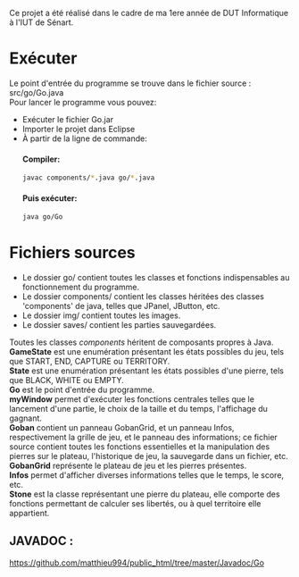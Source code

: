Ce projet a été réalisé dans le cadre de ma 1ere année de DUT Informatique à l'IUT de Sénart.

# Exécuter
Le point d'entrée du programme se trouve dans le fichier source : src/go/Go.java  
Pour lancer le programme vous pouvez:
- Exécuter le fichier Go.jar
- Importer le projet dans Eclipse
- À partir de la ligne de commande:
	#### Compiler:
	```bash
	javac components/*.java go/*.java
	```
	#### Puis exécuter:
	```bash
	java go/Go
	```

# Fichiers sources
- Le dossier go/ contient toutes les classes et fonctions indispensables au fonctionnement du programme.
- Le dossier components/ contient les classes héritées des classes 'components' de java, telles que JPanel, JButton, etc.
- Le dossier img/ contient toutes les images.
- Le dossier saves/ contient les parties sauvegardées.

Toutes les classes *components* héritent de composants propres à Java.  
**GameState** est une enumération présentant les états possibles du jeu, tels que START, END, CAPTURE ou TERRITORY.  
**State** est une enumération présentant les états possibles d'une pierre, tels que BLACK, WHITE ou EMPTY.  
**Go** est le point d'entrée du programme.  
**myWindow** permet d'exécuter les fonctions centrales telles que le lancement d'une partie, le choix de la taille et du temps, l'affichage du gagnant.  
**Goban** contient un panneau GobanGrid, et un panneau Infos, respectivement la grille de jeu, et le panneau des informations; ce fichier source contient toutes les fonctions essentielles et la manipulation des pierres sur le plateau, l'historique de jeu, la sauvegarde dans un fichier, etc.  
**GobanGrid** représente le plateau de jeu et les pierres présentes.  
**Infos** permet d'afficher diverses informations telles que le temps, le score, etc.  
**Stone** est la classe représentant une pierre du plateau, elle comporte des fonctions permettant de calculer ses libertés, ou à quel territoire elle appartient.  

## JAVADOC :
https://github.com/matthieu994/public_html/tree/master/Javadoc/Go
